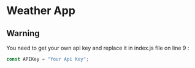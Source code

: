 # Weather App

## Warning

You need to get your own api key and replace it in index.js file on line 9 :

```javascript
const APIKey = "Your Api Key";
```
